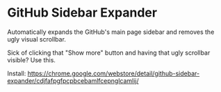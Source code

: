 # GitHub Sidebar Expander

Automatically expands the GitHub's main page sidebar and removes the ugly visual scrollbar.

Sick of clicking that "Show more" button and having that ugly scrollbar visible? Use this.

Install: https://chrome.google.com/webstore/detail/github-sidebar-expander/cdjfafpgfpcpbcebamlfcepnglcamlij/

